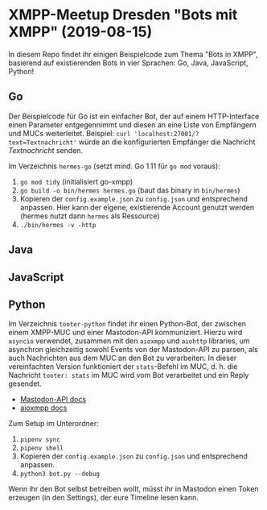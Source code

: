 # XMPP-Meetup Dresden "Bots mit XMPP" (2019-08-15)

In diesem Repo findet ihr einigen Beispielcode zum Thema "Bots in XMPP", basierend auf existierenden Bots in vier Sprachen: Go, Java, JavaScript, Python!

## Go

Der Beispielcode für Go ist ein einfacher Bot, der auf einem HTTP-Interface einen Parameter entgegennimmt und diesen an eine Liste von Empfängern und MUCs weiterleitet. Beispiel: `curl 'localhost:27001/?text=Textnachricht'` würde an die konfigurierten Empfänger die Nachricht *Textnachricht* senden.

Im Verzeichnis `hermes-go` (setzt mind. Go 1.11 für `go mod` voraus):

  1. `go mod tidy` (initialisiert go-xmpp)
  2. `go build -o bin/hermes hermes.go` (baut das binary in `bin/hermes`)
  3. Kopieren der `config.example.json` zu `config.json` und entsprechend anpassen. Hier kann der eigene, existierende Account genutzt werden (hermes nutzt dann `hermes` als Ressource)
  3. `./bin/hermes -v -http`

## Java


## JavaScript


## Python

Im Verzeichnis `tooter-python` findet ihr einen Python-Bot, der zwischen einem XMPP-MUC und einer Mastodon-API kommuniziert. Hierzu wird `asyncio` verwendet, zusammen mit den `aioxmpp` und `aiohttp` libraries, um asynchron gleichzeitig sowohl Events von der Mastodon-API zu parsen, als auch Nachrichten aus dem MUC an den Bot zu verarbeiten. In dieser vereinfachten Version funktioniert der `stats`-Befehl im MUC, d. h. die Nachricht `tooter: stats` im MUC wird vom Bot verarbeitet und ein Reply gesendet.

  * [Mastodon-API docs](https://docs.joinmastodon.org/api)
  * [aioxmpp docs](https://docs.zombofant.net/aioxmpp/0.10/)

Zum Setup im Unterordner:

  1. `pipenv sync`
  2. `pipenv shell`
  3. Kopieren der `config.example.json` zu `config.json` und entsprechend anpassen.
  4. `python3 bot.py --debug`

Wenn ihr den Bot selbst betreiben wollt, müsst ihr in Mastodon einen Token erzeugen (in den Settings), der eure Timeline lesen kann.
